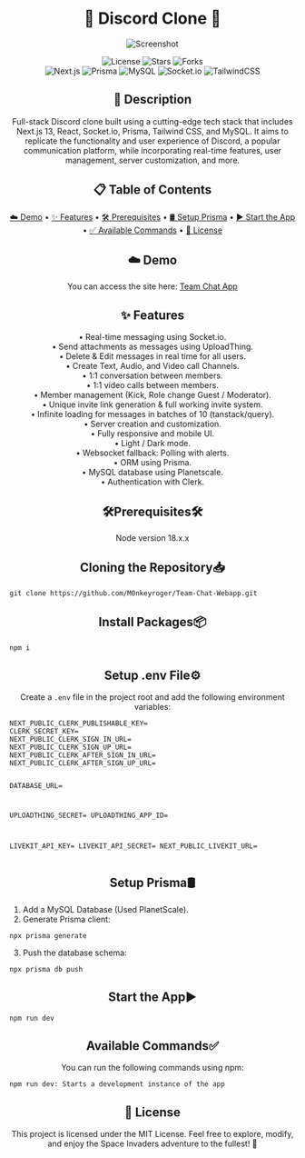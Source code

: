 <h1 align="center">👾 Discord Clone 👾 </h1>

<p align="center"><img src="--" alt="Screenshot"></p>

<p align="center">
  <img src="https://img.shields.io/github/license/M0nkeyroger/Team-Chat-Webapp" alt="License">
  <img src="https://img.shields.io/github/stars/M0nkeyroger/Team-Chat-Webapp" alt="Stars">
  <img src="https://img.shields.io/github/forks/M0nkeyroger/Team-Chat-Webapp" alt="Forks"> <br>
  <img alt="Next.js" src="https://img.shields.io/badge/next.js-000000?style=for-the-badge&logo=nextdotjs&logoColor=white">
  <img alt="Prisma" src="https://img.shields.io/badge/Prisma-3982CE?style=for-the-badge&logo=Prisma&logoColor=white">
  <img alt="MySQL" src="https://img.shields.io/badge/mysql-%2300f.svg?style=for-the-badge&logo=mysql&logoColor=white">
  <img alt="Socket.io" src="https://img.shields.io/badge/Socket.io-black?style=for-the-badge&logo=socket.io&badgeColor=010101">
  <img alt="TailwindCSS" src="https://img.shields.io/badge/tailwindcss-%2338B2AC.svg?style=for-the-badge&logo=tailwind-css&logoColor=white">
</div>

</p>

<h2 align="center">👾 Description</h2>

<p align="center">Full-stack Discord clone built using a cutting-edge tech stack that includes Next.js 13, React, Socket.io, Prisma, Tailwind CSS, and MySQL. It aims to replicate the functionality and user experience of Discord, a popular communication platform, while incorporating real-time features, user management, server customization, and more.</p>

<h2 align="center">📋 Table of Contents</h2>

<p align="center">
  <a href="#demo">☁️ Demo</a> •
  <a href="#features">✨ Features</a> •
  <a href="#installation">🛠️ Prerequisites</a> •
  <a href="#how-to-play">🛢️ Setup Prisma</a> •
  <a href="#controls">▶️ Start the App</a> •
  <a href="#gameplay">✅ Available Commands</a> •
  <a href="#license">📄 License</a>
</p>

<h2 align="center">☁️ Demo</h2>

<p align="center">You can access the site here: <a href="https://team-chat-webapp-production.up.railway.app/">Team Chat App</a></p>

<h2 align="center">✨ Features</h2>

<p align="center">
  • Real-time messaging using Socket.io.<br>
  • Send attachments as messages using UploadThing.<br>
  • Delete & Edit messages in real time for all users.<br>
  • Create Text, Audio, and Video call Channels.<br>
  • 1:1 conversation between members.<br>
  • 1:1 video calls between members.<br>
  • Member management (Kick, Role change Guest / Moderator).<br>
  • Unique invite link generation & full working invite system.<br>
  • Infinite loading for messages in batches of 10 (tanstack/query).<br>
  • Server creation and customization.<br>
  • Fully responsive and mobile UI.<br>
  • Light / Dark mode.<br>
  • Websocket fallback: Polling with alerts.<br>
  • ORM using Prisma.<br>
  • MySQL database using Planetscale.<br>
  • Authentication with Clerk.<br>
  
</p>

<h2 align="center">🛠️Prerequisites🛠️</h2>
<p align="center">Node version 18.x.x</p>

<h2 align="center">Cloning the Repository📥</h2>
<pre><code>git clone https://github.com/M0nkeyroger/Team-Chat-Webapp.git</code></pre>

<h2 align="center">Install Packages📦</h2>
<pre><code>npm i</code></pre>

<h2 align="center">Setup .env File⚙️</h2>
<p align="center">Create a <code>.env</code> file in the project root and add the following environment variables:</p>
<pre><code>NEXT_PUBLIC_CLERK_PUBLISHABLE_KEY=
CLERK_SECRET_KEY=
NEXT_PUBLIC_CLERK_SIGN_IN_URL=
NEXT_PUBLIC_CLERK_SIGN_UP_URL=
NEXT_PUBLIC_CLERK_AFTER_SIGN_IN_URL=
NEXT_PUBLIC_CLERK_AFTER_SIGN_UP_URL=

DATABASE_URL=

UPLOADTHING_SECRET=
UPLOADTHING_APP_ID=

LIVEKIT_API_KEY=
LIVEKIT_API_SECRET=
NEXT_PUBLIC_LIVEKIT_URL=
</code></pre>

<h2 align="center">Setup Prisma🛢️</h2>
<ol>
  <li>Add a MySQL Database (Used PlanetScale).</li>
  <li>Generate Prisma client:</li>
</ol>
<pre><code>npx prisma generate</code></pre>
<ol start="3">
  <li>Push the database schema:</li>
</ol>
<pre><code>npx prisma db push</code></pre>

<h2 align="center">Start the App▶️</h2>
<pre><code>npm run dev</code></pre>

<h2 align="center">Available Commands✅</h2>
<p align="center">You can run the following commands using npm:</p>
<pre><code>npm run dev: Starts a development instance of the app</code></pre>

<h2 align="center">📄 License</h2>

<p align="center">This project is licensed under the MIT License. Feel free to explore, modify, and enjoy the Space Invaders adventure to the fullest! 🌠</p>
